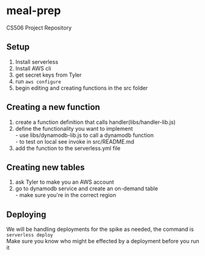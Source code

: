 # meal-prep
CS506 Project Repository

## Setup
 
  1. Install serverless
  2. Install AWS cli
  3. get secret keys from Tyler
  4. run ``` aws configure ```
  5. begin editing and creating functions in the src folder
  
## Creating a new function

  1. create a function definition that calls handler(libs/handler-lib.js)
  2. define the functionality you want to implement  
    - use libs/dynamodb-lib.js to call a dynamodb function  
    - to test on local see invoke in src/README.md  
  3. add the function to the serverless.yml file
    
## Creating new tables
  1. ask Tyler to make you an AWS account
  2. go to dynamodb service and create an on-demand table  
    - make sure you're in the correct region

## Deploying
  We will be handling deployments for the spike as needed, the command is ```serverless deploy```  
  Make sure you know who might be effected by a deployment before you run it
